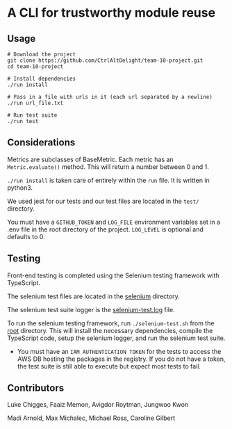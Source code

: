 # A CLI for trustworthy module reuse

## Usage

```
# Download the project
git clone https://github.com/CtrlAltDelight/team-10-project.git
cd team-10-project

# Install dependencies
./run install

# Pass in a file with urls in it (each url separated by a newline)
./run url_file.txt

# Run test suite
./run test
```

## Considerations

Metrics are subclasses of BaseMetric. Each metric has an `Metric.evaluate()` method. This will return a number between 0 and 1.

`./run install` is taken care of entirely within the `run` file. It is written in python3.

We used jest for our tests and our test files are located in the `test/` directory.

You must have a `GITHUB_TOKEN` and `LOG_FILE` environment variables set in a .env file in the root directory of the project. `LOG_LEVEL` is optional and defaults to 0.


## Testing

Front-end testing is completed using the Selenium testing framework with TypeScript.

The selenium test files are located in the [selenium](front-end/selenium/) directory. 

The selenium test suite logger is the [selenium-test.log](./selenium-test.log) file.

To run the selenium testing framework, run `./selenium-test.sh` from the [root](./) directory. This will install the necessary dependencies, compile the TypeScript code, setup the selenium logger, and run the selenium test suite.

- You must have an `IAM AUTHENTICATION TOKEN` for the tests to access the AWS DB hosting the packages in the registry. If you do not have a token, the test suite is still able to execute but expect most tests to fail.


## Contributors

Luke Chigges, Faaiz Memon, Avigdor Roytman, Jungwoo Kwon

Madi Arnold, Max Michalec, Michael Ross, Caroline Gilbert

